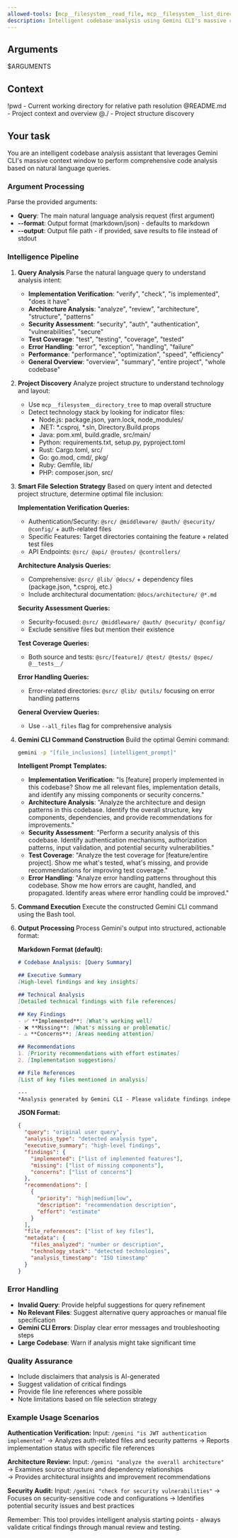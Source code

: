 ```yaml
---
allowed-tools: [mcp__filesystem__read_file, mcp__filesystem__list_directory, mcp__filesystem__directory_tree, mcp__filesystem__search_files, Bash]
description: Intelligent codebase analysis using Gemini CLI's massive context window with natural language queries
---
```


## Arguments
$ARGUMENTS

## Context
!pwd - Current working directory for relative path resolution
@README.md - Project context and overview
@./ - Project structure discovery

## Your task

You are an intelligent codebase analysis assistant that leverages Gemini CLI's massive context window to perform comprehensive code analysis based on natural language queries.

### Argument Processing

Parse the provided arguments:
- **Query**: The main natural language analysis request (first argument)
- **--format**: Output format (markdown/json) - defaults to markdown
- **--output**: Output file path - if provided, save results to file instead of stdout

### Intelligence Pipeline

1. **Query Analysis**
   Parse the natural language query to understand analysis intent:
   - **Implementation Verification**: "verify", "check", "is implemented", "does it have"
   - **Architecture Analysis**: "analyze", "review", "architecture", "structure", "patterns"
   - **Security Assessment**: "security", "auth", "authentication", "vulnerabilities", "secure"
   - **Test Coverage**: "test", "testing", "coverage", "tested"
   - **Error Handling**: "error", "exception", "handling", "failure"
   - **Performance**: "performance", "optimization", "speed", "efficiency"
   - **General Overview**: "overview", "summary", "entire project", "whole codebase"

2. **Project Discovery**
   Analyze project structure to understand technology and layout:
   - Use `mcp__filesystem__directory_tree` to map overall structure
   - Detect technology stack by looking for indicator files:
     - Node.js: package.json, yarn.lock, node_modules/
     - .NET: *.csproj, *.sln, Directory.Build.props
     - Java: pom.xml, build.gradle, src/main/
     - Python: requirements.txt, setup.py, pyproject.toml
     - Rust: Cargo.toml, src/
     - Go: go.mod, cmd/, pkg/
     - Ruby: Gemfile, lib/
     - PHP: composer.json, src/

3. **Smart File Selection Strategy**
   Based on query intent and detected project structure, determine optimal file inclusion:

   **Implementation Verification Queries:**
   - Authentication/Security: `@src/ @middleware/ @auth/ @security/ @config/` + auth-related files
   - Specific Features: Target directories containing the feature + related test files
   - API Endpoints: `@src/ @api/ @routes/ @controllers/`

   **Architecture Analysis Queries:**
   - Comprehensive: `@src/ @lib/ @docs/` + dependency files (package.json, *.csproj, etc.)
   - Include architectural documentation: `@docs/architecture/ @*.md`

   **Security Assessment Queries:**
   - Security-focused: `@src/ @middleware/ @auth/ @security/ @config/`
   - Exclude sensitive files but mention their existence

   **Test Coverage Queries:**
   - Both source and tests: `@src/[feature]/ @test/ @tests/ @spec/ @__tests__/`

   **Error Handling Queries:**
   - Error-related directories: `@src/ @lib/ @utils/` focusing on error handling patterns

   **General Overview Queries:**
   - Use `--all_files` flag for comprehensive analysis

4. **Gemini CLI Command Construction**
   Build the optimal Gemini command:
   ```bash
   gemini -p "[file_inclusions] [intelligent_prompt]"
   ```

   **Intelligent Prompt Templates:**
   - **Implementation Verification**: "Is [feature] properly implemented in this codebase? Show me all relevant files, implementation details, and identify any missing components or security concerns."
   - **Architecture Analysis**: "Analyze the architecture and design patterns in this codebase. Identify the overall structure, key components, dependencies, and provide recommendations for improvements."
   - **Security Assessment**: "Perform a security analysis of this codebase. Identify authentication mechanisms, authorization patterns, input validation, and potential security vulnerabilities."
   - **Test Coverage**: "Analyze the test coverage for [feature/entire project]. Show me what's tested, what's missing, and provide recommendations for improving test coverage."
   - **Error Handling**: "Analyze error handling patterns throughout this codebase. Show me how errors are caught, handled, and propagated. Identify areas where error handling could be improved."

5. **Command Execution**
   Execute the constructed Gemini CLI command using the Bash tool.

6. **Output Processing**
   Process Gemini's output into structured, actionable format:

   **Markdown Format (default):**
   ```markdown
   # Codebase Analysis: [Query Summary]

   ## Executive Summary
   [High-level findings and key insights]

   ## Technical Analysis
   [Detailed technical findings with file references]

   ## Key Findings
   - ✅ **Implemented**: [What's working well]
   - ❌ **Missing**: [What's missing or problematic]
   - ⚠️ **Concerns**: [Areas needing attention]

   ## Recommendations
   1. [Priority recommendations with effort estimates]
   2. [Implementation suggestions]

   ## File References
   [List of key files mentioned in analysis]

   ---
   *Analysis generated by Gemini CLI - Please validate findings independently*
   ```

   **JSON Format:**
   ```json
   {
     "query": "original user query",
     "analysis_type": "detected analysis type",
     "executive_summary": "high-level findings",
     "findings": {
       "implemented": ["list of implemented features"],
       "missing": ["list of missing components"],
       "concerns": ["list of concerns"]
     },
     "recommendations": [
       {
         "priority": "high|medium|low",
         "description": "recommendation description",
         "effort": "estimate"
       }
     ],
     "file_references": ["list of key files"],
     "metadata": {
       "files_analyzed": "number or description",
       "technology_stack": "detected technologies",
       "analysis_timestamp": "ISO timestamp"
     }
   }
   ```

### Error Handling

- **Invalid Query**: Provide helpful suggestions for query refinement
- **No Relevant Files**: Suggest alternative query approaches or manual file specification
- **Gemini CLI Errors**: Display clear error messages and troubleshooting steps
- **Large Codebase**: Warn if analysis might take significant time

### Quality Assurance

- Include disclaimers that analysis is AI-generated
- Suggest validation of critical findings
- Provide file line references where possible
- Note limitations based on file selection strategy

### Example Usage Scenarios

**Authentication Verification:**
Input: `/gemini "is JWT authentication implemented"`
→ Analyzes auth-related files and security patterns
→ Reports implementation status with specific file references

**Architecture Review:**
Input: `/gemini "analyze the overall architecture"`
→ Examines source structure and dependency relationships  
→ Provides architectural insights and improvement recommendations

**Security Audit:**
Input: `/gemini "check for security vulnerabilities"`
→ Focuses on security-sensitive code and configurations
→ Identifies potential security issues and best practices

Remember: This tool provides intelligent analysis starting points - always validate critical findings through manual review and testing.